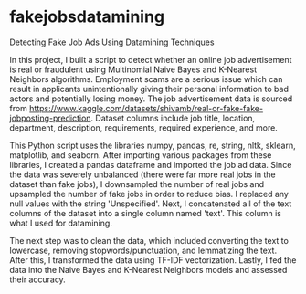 # fakejobsdatamining
Detecting Fake Job Ads Using Datamining Techniques

In this project, I built a script to detect whether an online job advertisement is real or fraudulent using Multinomial Naive Bayes and K-Nearest Neighbors algorithms. Employment scams are a serious issue which can result in applicants unintentionally giving their personal information to bad actors and potentially losing money. The job advertisement data is sourced from https://www.kaggle.com/datasets/shivamb/real-or-fake-fake-jobposting-prediction. Dataset columns include job title, location, department, description, requirements, required experience, and more. 

This Python script uses the libraries numpy, pandas, re, string, nltk, sklearn, matplotlib, and seaborn. After importing various packages from these libraries, I created a pandas dataframe and imported the job ad data. Since the data was severely unbalanced (there were far more real jobs in the dataset than fake jobs), I downsampled the number of real jobs and upsampled the number of fake jobs in order to reduce bias. I replaced any null values with the string 'Unspecified'. Next, I concatenated all of the text columns of the dataset into a single column named 'text'. This column is what I used for datamining. 

The next step was to clean the data, which included converting the text to lowercase, removing stopwords/punctuation, and lemmatizing the text. After this, I transformed the data using TF-IDF vectorization. Lastly, I fed the data into the Naive Bayes and K-Nearest Neighbors models and assessed their accuracy.

